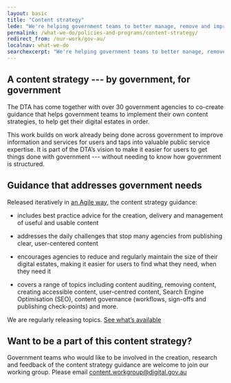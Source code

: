 ```yaml
---
layout: basic
title: "Content strategy"
lede: "We're helping government teams to better manage, remove and improve the quality of government content so that it’s simpler, clearer and faster."
permalink: /what-we-do/policies-and-programs/content-strategy/
redirect_from: /our-work/gov-au/
localnav: what-we-do
searchexcerpt: "We're helping government teams to better manage, remove and improve the quality of government content so that it’s simpler, clearer and faster."
---
```


## A content strategy --- by government, for government

The DTA has come together with over 30 government agencies to co-create guidance that helps government teams to implement their own content strategies, to help get their digital estates in order. 

This work builds on work already being done across government to improve information and services for users and taps into valuable public service expertise. It is part of the DTA’s vision to make it easier for users to get things done with government --- without needing to know how government is structured.

## Guidance that addresses government needs

Released iteratively in [an Agile way](https://www.dta.gov.au/standard/design-guides/agile/), the content strategy guidance:

- includes best practice advice for the creation, delivery and management of useful and usable content

- addresses the daily challenges that stop many agencies from publishing clear, user-centered content

- encourages agencies to reduce and regularly maintain the size of their digital estates, making it easier for users to find what they need, when they need it

- covers a range of topics including content auditing, removing content, creating accessible content, user-centred content, Search Engine Optimisation (SEO), content governance (workflows, sign-offs and publishing check-points) and more.

We are regularly releasing topics. [See what’s available](https://guides.service.gov.au/content-strategy/)

## Want to be a part of this content strategy?

Government teams who would like to be involved in the creation, research and feedback of the content strategy guidance are welcome to join our working group. Please email [content.workgroup@digital.gov.au](mailto:content.workgroup@digital.gov.au)
